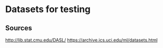 # Datasets for testing

## Sources
http://lib.stat.cmu.edu/DASL/
https://archive.ics.uci.edu/ml/datasets.html
